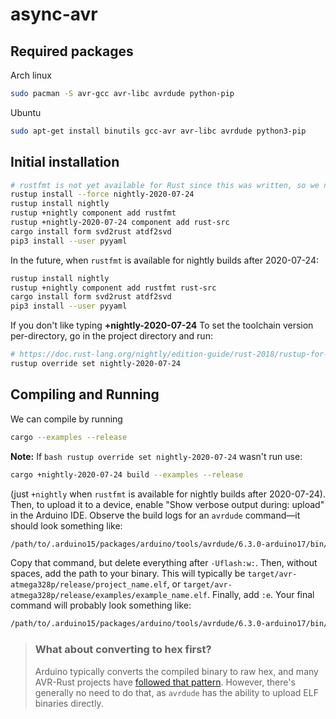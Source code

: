 # async-avr

## Required packages
Arch linux
```bash
sudo pacman -S avr-gcc avr-libc avrdude python-pip
```

Ubuntu
```bash
sudo apt-get install binutils gcc-avr avr-libc avrdude python3-pip
```

## Initial installation

```bash
# rustfmt is not yet available for Rust since this was written, so we need to pass --force
rustup install --force nightly-2020-07-24
rustup install nightly
rustup +nightly component add rustfmt
rustup +nightly-2020-07-24 component add rust-src
cargo install form svd2rust atdf2svd
pip3 install --user pyyaml
```

In the future, when `rustfmt` is available for nightly builds after 2020-07-24:

```bash
rustup install nightly
rustup +nightly component add rustfmt rust-src
cargo install form svd2rust atdf2svd
pip3 install --user pyyaml
```
If you don't like typing **+nightly-2020-07-24**
To set the toolchain version per-directory, go in the project directory and run:
```bash
# https://doc.rust-lang.org/nightly/edition-guide/rust-2018/rustup-for-managing-rust-versions.html#managing-versions
rustup override set nightly-2020-07-24
```
## Compiling and Running

We can compile by running

```bash
cargo --examples --release 
```

**Note:** If ```bash rustup override set nightly-2020-07-24``` wasn't run use:
```bash
cargo +nightly-2020-07-24 build --examples --release
```

(just `+nightly` when `rustfmt` is available for nightly builds after 2020-07-24). Then, to upload it to a device, enable "Show verbose output during: upload" in the Arduino IDE. Observe the build logs for an `avrdude` command—it should look something like:

```bash
/path/to/.arduino15/packages/arduino/tools/avrdude/6.3.0-arduino17/bin/avrdude -C/path/to/.arduino15/packages/arduino/tools/avrdude/6.3.0-arduino17/etc/avrdude.conf -v -patmega328p -carduino -P/dev/ttyACM0 -b115200 -D -Uflash:w:/tmp/arduino_build_721874/Blink.ino.hex:i
```

Copy that command, but delete everything after `-Uflash:w:`. Then, without spaces, add the path to your binary. This will typically be `target/avr-atmega328p/release/project_name.elf`, or `target/avr-atmega328p/release/examples/example_name.elf`. Finally, add `:e`. Your final command will probably look something like:

```bash
/path/to/.arduino15/packages/arduino/tools/avrdude/6.3.0-arduino17/bin/avrdude -C/path/to/.arduino15/packages/arduino/tools/avrdude/6.3.0-arduino17/etc/avrdude.conf -v -patmega328p -carduino -P/dev/ttyACM0 -b115200 -D -Uflash:w:target/avr-atmega328p/release/example/serial.elf:e
```

> ### What about converting to hex first?
>
> Arduino typically converts the compiled binary to raw hex, and many AVR-Rust projects have [followed that pattern][avr-objcopy]. However, there's generally no need to do that, as `avrdude` has the ability to upload ELF binaries directly.
>
> [avr-objcopy]: https://github.com/Rahix/avr-hal/blob/bfc5dfe67107a68b4a673e54532354af126cb3ba/mkhex.sh#L32

